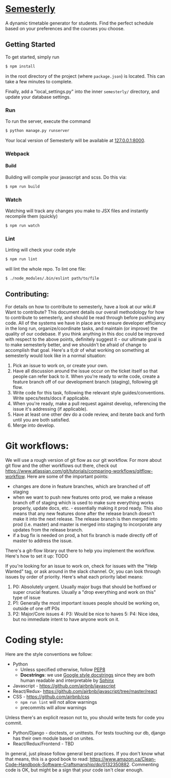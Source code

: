 # [Semesterly](http://semester.ly)
A dynamic timetable generator for students.
Find the perfect schedule based on your preferences and
the courses you choose.

## Getting Started

To get started, simply run
```sh
$ npm install 
```
in the root directory of the project (where `package.json`) is located. This can take a few minutes to complete.

Finally, add a "local_settings.py" into the inner `semesterly/` directory, and update your database settings.

### Run
To run the server, execute the command
```sh
$ python manage.py runserver 
```
Your local version of Semesterly will be available at [127.0.0.1:8000](http://127.0.0.1:8000/).

### Webpack
#### Build
Building will compile your javascript and scss. Do this via: 
```sh
$ npm run build
```

### Watch
Watching will track any changes you make to JSX files and instantly recompile them (quickly)
```sh
$ npm run watch
```

### Lint
Linting will check your code style
```sh
$ npm run lint
```
will lint the whole repo. To lint one file: 
```sh
$ ./node_modules/.bin/eslint path/to/file
```


## Contributing:
For details on how to contribute to semesterly, have a look at our wiki.# Want to contribute?
This document details our overall methodology for how to contribute to semesterly, and should be read through before pushing any code. All of the systems we have in place are to ensure developer efficiency in the long run, organize/coordinate tasks, and maintain (or improve) the quality of our codebase. If you think anything in this doc could be improved with respect to the above points, definitely suggest it - our ultimate goal is to make semesterly better, and we shouldn't be afraid of change to accomplish that goal. Here's a tl;dr of what working on something at semesterly would look like in a normal situation:

1. Pick an issue to work on, or create your own.
2. Have all discussion around the issue occur on the ticket itself so that people can refer back to it. When you're ready to write code, create a feature branch off of our development branch (staging), following git flow.
3. Write code for this task, following the relevant style guides/conventions. Write specs/tests/docs if applicable.
4. When you're ready, make a pull request against develop, referencing the issue it's addressing (if applicable).
5. Have at least one other dev do a code review, and iterate back and forth until you are both satisfied.
6. Merge into develop.

# Git workflows:
We will use a rough version of git flow as our git workflow. For more about git flow and the other workflows out there, check out https://www.atlassian.com/git/tutorials/comparing-workflows/gitflow-workflow. Here are some of the important points:
* changes are done in feature branches, which are branched of off staging
* when we want to push new features onto prod, we make a release branch off of staging which is used to make sure everything works properly, update docs, etc. - essentially making it prod ready. This also means that any new features done after the release branch doesn't make it into the next release. The release branch is then merged into prod (i.e. master) and master is merged into staging to incorporate any updates from the release branch.
* if a bug fix is needed on prod, a hot fix branch is made directly off of master to address the issue.

There's a git-flow library out there to help you implement the workflow. Here's how to set it up: 
TODO

If you're looking for an issue to work on, check for issues with the "Help Wanted" tag, or ask around in the slack channel. Or, you can look through issues by order of priority. Here's what each priority label means:
1. P0: Absolutely urgent. Usually major bugs that should be hotfixed or super crucial features. Usually a "drop everything and work on this" type of issue
2. P1: Generally the most important issues people should be working on, outside of one off P0s
3. P2: Major/Core issues
4: P3: Would be nice to haves
5: P4: Nice idea, but no immediate intent to have anyone work on it.

# Coding style:
Here are the style conventions we follow:
* Python
    * Unless specified otherwise, follow [PEP8](https://www.python.org/dev/peps/pep-0008/)
    * **Docstrings**: we use [Google style docstrings](https://google.github.io/styleguide/pyguide.html?showone=Comments#Comments) since they are both human readable and interpretable by [Sphinx](http://www.sphinx-doc.org/en/stable/)
* Javascript - https://github.com/airbnb/javascript
* React/Redux- https://github.com/airbnb/javascript/tree/master/react
* CSS - https://github.com/airbnb/css
    * `npm run lint` will not allow warnings
    * precommits will allow warnings

Unless there's an explicit reason not to, you should write tests for code you commit.
* Python/Django - doctests, or unittests. For tests touching our db, django has their own module based on unites.
* React/Redux/Frontend - TBD

In general, just please follow general best practices. If you don't know what that means, this is a good book to read: https://www.amazon.ca/Clean-Code-Handbook-Software-Craftsmanship/dp/0132350882. Commenting code is OK, but might be a sign that your code isn't clear enough.
